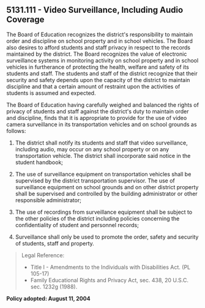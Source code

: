 ## 5131.111 - Video Surveillance, Including Audio Coverage

The Board of Education recognizes the district's responsibility to maintain order and discipline on school property and in school vehicles.  The Board also desires to afford students and staff privacy in respect to the records maintained by the district.  The Board recognizes the value of electronic surveillance systems in monitoring activity on school property and in school vehicles in furtherance of protecting the health, welfare and safety of its students and staff.  The students and staff of the district recognize that their security and safety depends upon the capacity of the district to maintain discipline and that a certain amount of restraint upon the activities of students is assumed and expected.

The Board of Education having carefully weighed and balanced the rights of privacy of students and staff against the district's duty to maintain order and discipline, finds that it is appropriate to provide for the use of video camera surveillance in its transportation vehicles and on school grounds as follows:

1.  The district shall notify its students and staff that video surveillance, including audio, may occur on any school property or on any transportation vehicle.  The district shall incorporate said notice in the student handbook;

2.  The use of surveillance equipment on transportation vehicles shall be supervised by the district transportation supervisor.  The use of surveillance equipment on school grounds and on other district property shall be supervised and controlled by the building administrator or other responsible administrator;

3.  The use of recordings from surveillance equipment shall be subject to the other policies of the district including policies concerning the confidentiality of student and personnel records;

4.  Surveillance shall only be used to promote the order, safety and security of students, staff and property.

> Legal Reference:  
> 
> * Title I - Amendments to the Individuals with Disabilities Act. (PL 105-17)
> * Family Educational Rights and Privacy Act, sec. 438, 20 U.S.C. sec. 1232g (1988).

**Policy adopted:  August 11, 2004**

